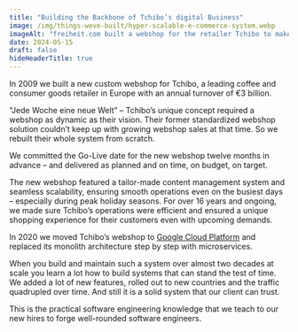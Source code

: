 ```yaml
---
title: "Building the Backbone of Tchibo’s digital Business"
image: /img/things-weve-built/hyper-scalable-e-commerce-system.webp
imageAlt: "freiheit.com built a webshop for the retailer Tchibo to make their unique business model reliably available every week."
date: 2024-05-15
draft: false
hideHeaderTitle: true
---
```


In 2009 we built a new custom webshop for Tchibo, a leading coffee and consumer goods retailer in Europe with an annual turnover of €3 billion.

“Jede Woche eine neue Welt” – Tchibo’s unique concept required a webshop as dynamic as their vision. Their former standardized webshop solution couldn’t keep up with growing webshop sales at that time. So we rebuilt their whole system from scratch.

We committed the Go-Live date for the new webshop twelve months in advance – and delivered as planned and on time, on budget, on target.

The new webshop featured a tailor-made content management system and seamless scalability, ensuring smooth operations even on the busiest days – especially during peak holiday seasons. For over 16 years and ongoing, we made sure Tchibo’s operations were efficient and ensured a unique shopping experience for their customers even with upcoming demands.

In 2020 we moved Tchibo’s webshop to [Google Cloud Platform](https://cloud.google.com/customers/tchibo) and replaced its monolith architecture step by step with microservices.

When you build and maintain such a system over almost two decades at scale you learn a lot how to build systems that can stand the test of time. We added a lot of new features, rolled out to new countries and the traffic quadrupled over time. And still it is a solid system that our client can trust.

This is the practical software engineering knowledge that we teach to our new hires to forge well-rounded software engineers.